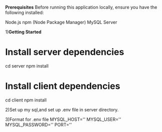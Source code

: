 **Prerequisites**
Before running this application locally, ensure you have the following installed:

Node.js
npm (Node Package Manager)
MySQL Server


1)**Getting Started**
# Install server dependencies
cd server
npm install

# Install client dependencies
cd client
npm install

2)Set up my sql,and set up .env file in server directory.

3)Format for .env file
  MYSQL_HOST=''
  MYSQL_USER=''
  MYSQL_PASSWORD=''
  PORT=''
  
